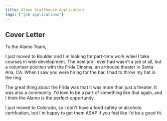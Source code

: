 ```yaml
---
title: Alamo Drafthouse Application
tags: ["job-applications"]
---
```


## Cover Letter

To the Alamo Team,

I just moved to Boulder and I'm looking for part-time work whiel I take courses in web development. The best job I ever had wasn't a job at all, but a volunteer position with the Frida Cinema, an arthouse theater in Santa Ana, CA. When I saw you were hiring for the bar, I had to throw my hat in the ring.

The great thing about the Frida was that it was more than just a theater. It was also a community. I'd love to be a part of something like that again, and I think the Alamo is the perfect opportunity.

I just moved to Colorado, so I don't have a food safety or alcoholo certifcation, but I'm happy to get them ASAP if you feel like I'd be a good fit.
